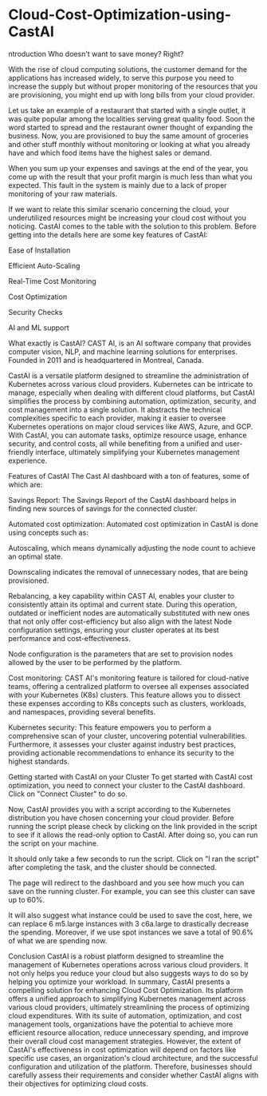 # Cloud-Cost-Optimization-using-CastAI
ntroduction
Who doesn't want to save money? Right?

With the rise of cloud computing solutions, the customer demand for the applications has increased widely, to serve this purpose you need to increase the supply but without proper monitoring of the resources that you are provisioning, you might end up with long bills from your cloud provider.

Let us take an example of a restaurant that started with a single outlet, it was quite popular among the localities serving great quality food. Soon the word started to spread and the restaurant owner thought of expanding the business. Now, you are provisioned to buy the same amount of groceries and other stuff monthly without monitoring or looking at what you already have and which food items have the highest sales or demand.



When you sum up your expenses and savings at the end of the year, you come up with the result that your profit margin is much less than what you expected. This fault in the system is mainly due to a lack of proper monitoring of your raw materials.

If we want to relate this similar scenario concerning the cloud, your underutilized resources might be increasing your cloud cost without you noticing. CastAI comes to the table with the solution to this problem. Before getting into the details here are some key features of CastAI:

Ease of Installation

Efficient Auto-Scaling

Real-Time Cost Monitoring

Cost Optimization

Security Checks

AI and ML support

What exactly is CastAI?
CAST AI, is an AI software company that provides computer vision, NLP, and machine learning solutions for enterprises. Founded in 2011 and is headquartered in Montreal, Canada.

CastAI is a versatile platform designed to streamline the administration of Kubernetes across various cloud providers. Kubernetes can be intricate to manage, especially when dealing with different cloud platforms, but CastAI simplifies the process by combining automation, optimization, security, and cost management into a single solution. It abstracts the technical complexities specific to each provider, making it easier to oversee Kubernetes operations on major cloud services like AWS, Azure, and GCP. With CastAI, you can automate tasks, optimize resource usage, enhance security, and control costs, all while benefiting from a unified and user-friendly interface, ultimately simplifying your Kubernetes management experience.

Features of CastAI
The Cast AI dashboard with a ton of features, some of which are:

Savings Report: The Savings Report of the CastAI dashboard helps in finding new sources of savings for the connected cluster.

Automated cost optimization: Automated cost optimization in CastAI is done using concepts such as:

Autoscaling, which means dynamically adjusting the node count to achieve an optimal state.

Downscaling indicates the removal of unnecessary nodes, that are being provisioned.

Rebalancing, a key capability within CAST AI, enables your cluster to consistently attain its optimal and current state. During this operation, outdated or inefficient nodes are automatically substituted with new ones that not only offer cost-efficiency but also align with the latest Node configuration settings, ensuring your cluster operates at its best performance and cost-effectiveness.

Node configuration is the parameters that are set to provision nodes allowed by the user to be performed by the platform.

Cost monitoring: CAST AI's monitoring feature is tailored for cloud-native teams, offering a centralized platform to oversee all expenses associated with your Kubernetes (K8s) clusters. This feature allows you to dissect these expenses according to K8s concepts such as clusters, workloads, and namespaces, providing several benefits.

Kubernetes security: This feature empowers you to perform a comprehensive scan of your cluster, uncovering potential vulnerabilities. Furthermore, it assesses your cluster against industry best practices, providing actionable recommendations to enhance its security to the highest standards.

Getting started with CastAI on your Cluster
To get started with CastAI cost optimization, you need to connect your cluster to the CastAI dashboard. Click on "Connect Cluster" to do so.



Now, CastAI provides you with a script according to the Kubernetes distribution you have chosen concerning your cloud provider. Before running the script please check by clicking on the link provided in the script to see if it allows the read-only option to CastAI. After doing so, you can run the script on your machine.



It should only take a few seconds to run the script. Click on "I ran the script" after completing the task, and the cluster should be connected.





The page will redirect to the dashboard and you see how much you can save on the running cluster. For example, you can see this cluster can save up to 60%.



It will also suggest what instance could be used to save the cost, here, we can replace 6 m5.large instances with 3 c6a.large to drastically decrease the spending. Moreover, if we use spot instances we save a total of 90.6% of what we are spending now.





Conclusion
CastAI is a robust platform designed to streamline the management of Kubernetes operations across various cloud providers. It not only helps you reduce your cloud but also suggests ways to do so by helping you optimize your workload. In summary, CastAI presents a compelling solution for enhancing Cloud Cost Optimization. Its platform offers a unified approach to simplifying Kubernetes management across various cloud providers, ultimately streamlining the process of optimizing cloud expenditures. With its suite of automation, optimization, and cost management tools, organizations have the potential to achieve more efficient resource allocation, reduce unnecessary spending, and improve their overall cloud cost management strategies. However, the extent of CastAI's effectiveness in cost optimization will depend on factors like specific use cases, an organization's cloud architecture, and the successful configuration and utilization of the platform. Therefore, businesses should carefully assess their requirements and consider whether CastAI aligns with their objectives for optimizing cloud costs.
